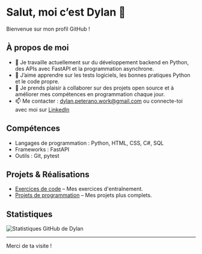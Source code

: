 # Salut, moi c’est Dylan 👋

Bienvenue sur mon profil GitHub !

## À propos de moi
- 🔭 Je travaille actuellement sur du développement backend en Python, des APIs avec FastAPI et la programmation asynchrone.
- 🌱 J’aime apprendre sur les tests logiciels, les bonnes pratiques Python et le code propre.
- 👯 Je prends plaisir à collaborer sur des projets open source et à améliorer mes compétences en programmation chaque jour.
- 📫 Me contacter : dylan.peterano.work@gmail.com ou connecte-toi avec moi sur [LinkedIn](www.linkedin.com/in/dylan-peterano-a88079280)

## Compétences
- Langages de programmation : Python, HTML, CSS, C#, SQL  
- Frameworks : FastAPI  
- Outils : Git, pytest

## Projets & Réalisations
- [Exercices de code](https://github.com/dpeterano/training-projects) – Mes exercices d'entraînement.  
- [Projets de programmation](https://github.com/dpeterano/coding-projects) – Mes projets plus complets.

## Statistiques
![Statistiques GitHub de Dylan](https://github-readme-stats.vercel.app/api?username=dpeterano&show_icons=true&theme=radical)

---

Merci de ta visite !
